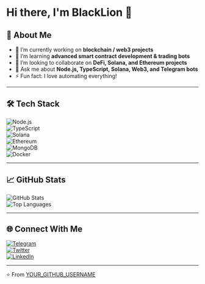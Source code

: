 # Hi there, I'm BlackLion 👋  

## 🚀 About Me
- 🔭 I’m currently working on **blockchain / web3 projects**  
- 🌱 I’m learning **advanced smart contract development & trading bots**  
- 👯 I’m looking to collaborate on **DeFi, Solana, and Ethereum projects**  
- 💬 Ask me about **Node.js, TypeScript, Solana, Web3, and Telegram bots**  
- ⚡ Fun fact: I love automating everything!  

---

## 🛠️ Tech Stack
![Node.js](https://img.shields.io/badge/-Node.js-05122A?style=flat&logo=node.js)  
![TypeScript](https://img.shields.io/badge/-TypeScript-05122A?style=flat&logo=typescript)  
![Solana](https://img.shields.io/badge/-Solana-05122A?style=flat&logo=solana)  
![Ethereum](https://img.shields.io/badge/-Ethereum-05122A?style=flat&logo=ethereum)  
![MongoDB](https://img.shields.io/badge/-MongoDB-05122A?style=flat&logo=mongodb)  
![Docker](https://img.shields.io/badge/-Docker-05122A?style=flat&logo=docker)  

---

## 📈 GitHub Stats
![GitHub Stats](https://github-readme-stats.vercel.app/api?username=YOUR_GITHUB_USERNAME&show_icons=true&hide_border=true&theme=radical)  
![Top Languages](https://github-readme-stats.vercel.app/api/top-langs/?username=YOUR_GITHUB_USERNAME&layout=compact&theme=radical&hide_border=true)  

---

## 🌐 Connect With Me
[![Telegram](https://img.shields.io/badge/Telegram-2CA5E0?style=flat&logo=telegram&logoColor=white)](https://t.me/YOUR_USERNAME)  
[![Twitter](https://img.shields.io/badge/Twitter-1DA1F2?style=flat&logo=x&logoColor=white)](https://twitter.com/YOUR_USERNAME)  
[![LinkedIn](https://img.shields.io/badge/LinkedIn-0077B5?style=flat&logo=linkedin&logoColor=white)](https://linkedin.com/in/YOUR_USERNAME)  

---
⭐️ From [YOUR_GITHUB_USERNAME](https://github.com/YOUR_GITHUB_USERNAME)

